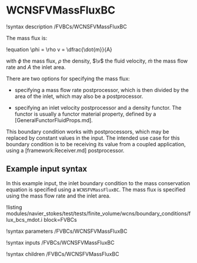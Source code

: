 # WCNSFVMassFluxBC

!syntax description /FVBCs/WCNSFVMassFluxBC

The mass flux is:

!equation
\phi = \rho v = \dfrac{\dot{m}}{A}

with $\phi$ the mass flux, $\rho$ the density, $\v$ the fluid velocity,
$\dot{m}$ the mass flow rate and $A$ the inlet area.

There are two options for specifying the mass flux:

- specifying a mass flow rate postprocessor, which is then divided by the area of the inlet,
  which may also be a postprocessor.

- specifying an inlet velocity postprocessor and a density functor. The functor is
  usually a functor material property, defined by a [GeneralFunctorFluidProps.md].


This boundary condition works with postprocessors, which may be replaced by constant
values in the input. The intended use case for this boundary condition is to be receiving its value from
a coupled application, using a [framework:Receiver.md] postprocessor.

## Example input syntax

In this example input, the inlet boundary condition to the mass conservation equation is
specified using a `WCNSFVMassFluxBC`. The mass flux is specified using the mass flow rate
and the inlet area.

!listing modules/navier_stokes/test/tests/finite_volume/wcns/boundary_conditions/flux_bcs_mdot.i block=FVBCs

!syntax parameters /FVBCs/WCNSFVMassFluxBC

!syntax inputs /FVBCs/WCNSFVMassFluxBC

!syntax children /FVBCs/WCNSFVMassFluxBC
